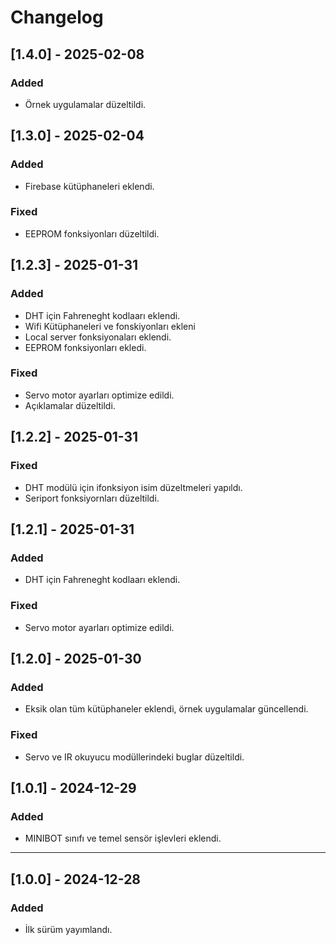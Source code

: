 # Changelog

## [1.4.0] - 2025-02-08
### Added
- Örnek uygulamalar düzeltildi.  

## [1.3.0] - 2025-02-04
### Added
- Firebase kütüphaneleri eklendi. 

### Fixed
- EEPROM fonksiyonları düzeltildi. 

## [1.2.3] - 2025-01-31
### Added
- DHT için Fahreneght kodlaarı eklendi. 
- Wifi Kütüphaneleri ve fonskiyonları ekleni 
- Local server fonksiyonaları eklendi. 
- EEPROM fonksiyonları ekledi.

### Fixed
- Servo motor ayarları optimize edildi. 
- Açıklamalar düzeltildi. 

## [1.2.2] - 2025-01-31
### Fixed
- DHT modülü için ifonksiyon isim düzeltmeleri yapıldı. 
- Seriport fonksiyornları düzeltildi. 

## [1.2.1] - 2025-01-31
### Added
- DHT için Fahreneght kodlaarı eklendi. 

### Fixed
- Servo motor ayarları optimize edildi. 

## [1.2.0] - 2025-01-30
### Added
- Eksik olan tüm kütüphaneler eklendi, örnek uygulamalar güncellendi. 

### Fixed
- Servo ve IR okuyucu modüllerindeki buglar düzeltildi. 
## [1.0.1] - 2024-12-29
### Added
- MINIBOT sınıfı ve temel sensör işlevleri eklendi.

---

## [1.0.0] - 2024-12-28
### Added
- İlk sürüm yayımlandı.
